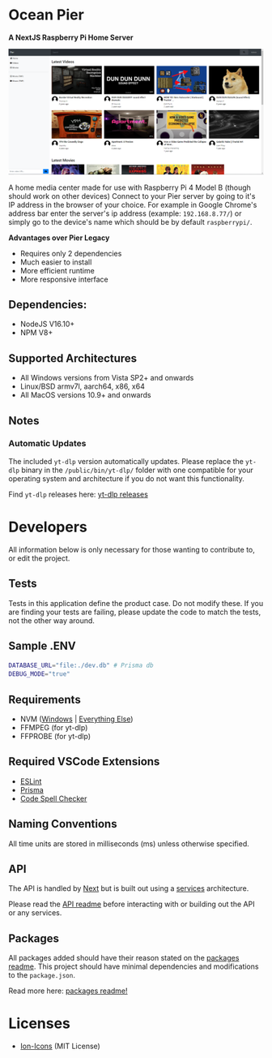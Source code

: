 # Ocean Pier

**A NextJS Raspberry Pi Home Server**

![Sample image of Pier's homepage](./docs/sample.png)

A home media center made for use with Raspberry Pi 4 Model B (though should work on other devices)
Connect to your Pier server by going to it's IP address in the browser of your choice. For example in Google Chrome's address bar enter the server's ip address (example: `192.168.8.77/`) or simply go to the device's name which should be by default `raspberrypi/`.

**Advantages over Pier Legacy**

- Requires only 2 dependencies
- Much easier to install
- More efficient runtime
- More responsive interface

## Dependencies:

- NodeJS V16.10+
- NPM V8+

## Supported Architectures

- All Windows versions from Vista SP2+ and onwards
- Linux/BSD armv7l, aarch64, x86, x64
- All MacOS versions 10.9+ and onwards

## Notes

### Automatic Updates

The included `yt-dlp` version automatically updates. Please replace the `yt-dlp` binary in the `/public/bin/yt-dlp/` folder with one compatible for your operating system and architecture if you do not want this functionality.

Find `yt-dlp` releases here: [yt-dlp releases](https://github.com/yt-dlp/yt-dlp#release-files)

# Developers

All information below is only necessary for those wanting to contribute to, or edit the project.

## Tests

Tests in this application define the product case. Do not modify these. If you are finding your tests are failing, please update the code to match the tests, not the other way around.

## Sample .ENV

```sh
DATABASE_URL="file:./dev.db" # Prisma db
DEBUG_MODE="true"
```

## Requirements

- NVM ([Windows](https://github.com/coreybutler/nvm-windows) | [Everything Else](https://github.com/nvm-sh/nvm))
- FFMPEG (for yt-dlp)
- FFPROBE (for yt-dlp)

## Required VSCode Extensions

- [ESLint](https://marketplace.visualstudio.com/items?itemName=dbaeumer.vscode-eslint)
- [Prisma](https://marketplace.visualstudio.com/items?itemName=Prisma.prisma)
- [Code Spell Checker](https://marketplace.visualstudio.com/items?itemName=streetsidesoftware.code-spell-checker)

## Naming Conventions

All time units are stored in milliseconds (ms) unless otherwise specified.

## API

The API is handled by [Next](./docs/packages/README.md#Next) but is built out using a [services](./docs/api/README.md#services-directory) architecture.

Please read the [API readme](./docs/api/README.md) before interacting with or building out the API or any services.

## Packages

All packages added should have their reason stated on the [packages readme](./docs/packages/README.md). This project should have minimal dependencies and modifications to the `package.json`.

Read more here: [packages readme!](./docs/packages/README.md)

# Licenses

- [Ion-Icons](./public/ion-icons/LICENSE) (MIT License)
